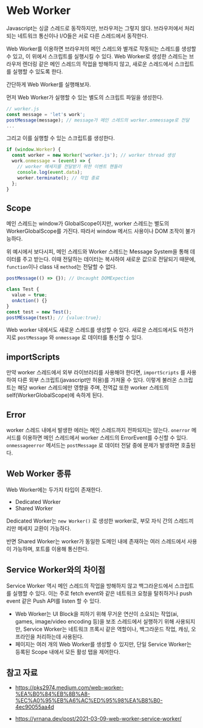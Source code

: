 # Web Worker

Javascript는 싱글 스레드로 동작하지만, 브라우저는 그렇지 않다. 브라우저에서 처리되는 네트워크 통신이나 I/O들은 서로 다른 스레드에서 동작한다.

Web Worker를 이용하면 브라우저의 메인 스레드와 별개로 작동되는 스레드를 생성할 수 있고, 이 위에서 스크립트를 실행시킬 수 있다. Web Worker로 생성한 스레드는 브라우저 렌더링 같은 메인 스레드의 작업을 방해하지 않고, 새로운 스레드에서 스크립트를 실행할 수 있도록 한다.

간단하게 Web Worker를 실행해보자.

먼저 Web Worker가 실행할 수 있는 별도의 스크립트 파일을 생성한다.

```js
// worker.js
const message = 'let's work';
postMessage(message); // message가 메인 스레드의 worker.onmessage로 전달
...
```

그리고 이를 실행할 수 있는 스크립트를 생성한다.

```js
if (window.Worker) {
  const worker = new Worker('worker.js'); // worker thread 생성
  work.onmessage = (event) => {
    // worker 메세지를 전달받기 위한 이벤트 핸들러
    console.log(event.data);
    worker.terminate(); // 작업 종료
  };
}
```

## Scope

메인 스레드는 window가 GlobalScope이지만, worker 스레드는 별도의 WorkerGlobalScope를 가진다. 따라서 window 메서드 사용이나 DOM 조작이 불가능하다.

위 예시에서 보다시피, 메인 스레드와 Worker 스레드는 Message System을 통해 데이터를 주고 받는다. 이때 전달하는 데이터는 복사하여 새로운 값으로 전달되기 때문에, `function`이나 class 내 `method`는 전달할 수 없다.

```js
postMessage(() => {}); // Uncaught DOMExpection

class Test {
  value = true;
  onAction() {}
}
const test = new Test();
postMEssage(test); // {value:true};
```

Web worker 내에서도 새로운 스레드를 생성할 수 있다. 새로운 스레드에서도 마찬가지로 `postMessage` 와 `onmessage` 로 데이터를 통신할 수 있다.

## importScripts

만약 worker 스레드에서 외부 라이브러리를 사용해야 한다면, `importScripts` 를 사용하여 다른 외부 스크립트(javascript만 허용)를 가져올 수 있다. 이렇게 불러온 스크립트는 해당 worker 스레드에만 영향을 주며, 전역값 또한 worker 스레드의 self(WorkerGlobalScope)에 속하게 된다.

## Error

worker 스레드 내에서 발생한 에러는 메인 스레드까지 전파되지는 않는다. `onerror` 메서드를 이용하면 메인 스레드에서 worker 스레드의 ErrorEvent를 수신할 수 있다. `onmessageerror` 메서드는 `postMessage` 로 데이터 전달 중에 문제가 발생하면 호출된다.

## Web Worker 종류

Web Worker에는 두가지 타입이 존재한다.

- Dedicated Worker
- Shared Worker

Dedicated Worker는 `new Worker()` 로 생성한 worker로, 부모 자식 간의 스레드끼리만 메세지 교환이 가능하다.

반면 Shared Worker는 worker가 동일한 도메인 내에 존재하는 여러 스레드에서 사용이 가능하며, 포트를 이용해 통신한다.

## Service Worker와의 차이점

Service Worker 역시 메인 스레드의 작업을 방해하지 않고 백그라운드에서 스크립트를 실행할 수 있다. 이는 주로 fetch event와 같은 네트워크 요청을 탈취하거나 push event 같은 Push API를 listen 할 수 있다.

- Web Worker는 UI Block을 피하기 위해 무거운 연산이 소요되는 작업(ai, games, image/video encoding 등)을 보조 스레드에서 실행하기 위해 사용되지만, Service Worker는 네트워크 프록시 같은 역할이나, 백그라운드 작업, 캐싱, 오프라인을 처리하는데 사용된다.
- 페이지는 여러 개의 Web Worker를 생성할 수 있지만, 단일 Service Worker는 등록된 Scope 내에서 모든 활성 탭을 제어한다.

## 참고 자료

- https://pks2974.medium.com/web-worker-%EA%B0%84%EB%8B%A8-%EC%A0%95%EB%A6%AC%ED%95%98%EA%B8%B0-4ec90055aa4d

- https://yrnana.dev/post/2021-03-09-web-worker-service-worker/
